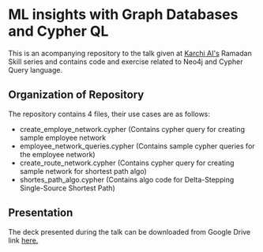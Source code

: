 # ML insights with Graph Databases and Cypher QL

This is an acompanying repository to the talk given at [Karchi AI's](https://karachidotai.com) Ramadan Skill series and contains code and exercise related to Neo4j and Cypher Query language.


## Organization of Repository
The repository contains 4 files, their use cases are as follows:

- create_employe_network.cypher (Contains cypher query for creating sample employee network </br>
- employee_network_queries.cypher (Contains sample cypher queries for the employee network)</br>
- create_route_network.cypher (Contains cypher query for creating sample network for shortest path algo)</br>
- shortes_path_algo.cypher (Contains algo code for Delta-Stepping Single-Source Shortest Path)</br>

## Presentation
The deck presented during the talk can be downloaded from Google Drive link [here.](https://drive.google.com/file/d/1aOd59eBkv9AD3jJc6swXWKDuIfsB0JIY/view?usp=sharing)

